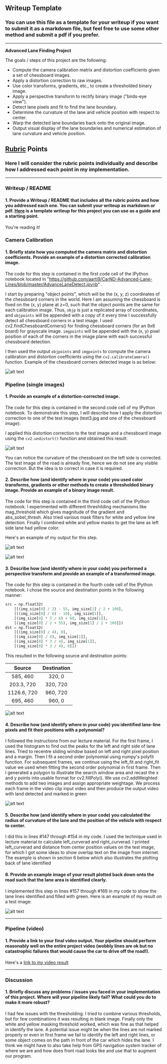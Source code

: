 ## Writeup Template

### You can use this file as a template for your writeup if you want to submit it as a markdown file, but feel free to use some other method and submit a pdf if you prefer.

---

**Advanced Lane Finding Project**

The goals / steps of this project are the following:

* Compute the camera calibration matrix and distortion coefficients given a set of chessboard images.
* Apply a distortion correction to raw images.
* Use color transforms, gradients, etc., to create a thresholded binary image.
* Apply a perspective transform to rectify binary image ("birds-eye view").
* Detect lane pixels and fit to find the lane boundary.
* Determine the curvature of the lane and vehicle position with respect to center.
* Warp the detected lane boundaries back onto the original image.
* Output visual display of the lane boundaries and numerical estimation of lane curvature and vehicle position.

[//]: # (Image References)

[cameraCal]: [https://github.com/aarti9/CarND-Advanced-Lane-Lines/blob/master/cameraCaliberation.PNG](https://github.com/aarti9/CarND-Advanced-Lane-Lines/blob/master/cameraCaliberation.PNG) "Caliberated Chessboard"
[test3image]: ./test_images/test3.jpg "Test 3 Image"
[image1]: undistort.png "Undistorted"
[threshold1]: threshold1.png "Threshold1"
[threshold2]: ./threshold2.png "Threshold2"
[warped]: ./warped.png "Warped image"
[image4]: ./examples/warped_straight_lines.jpg "Warp Example"
[image5]: ./examples/color_fit_lines.jpg "Fit Visual"
[roc]: ./roc.png "ROC"
[video1]: ./project_video.mp4 "Video"

## [Rubric](https://review.udacity.com/#!/rubrics/571/view) Points

### Here I will consider the rubric points individually and describe how I addressed each point in my implementation.  

---

### Writeup / README

#### 1. Provide a Writeup / README that includes all the rubric points and how you addressed each one.  You can submit your writeup as markdown or pdf.  [Here](https://github.com/udacity/CarND-Advanced-Lane-Lines/blob/master/writeup_template.md) is a template writeup for this project you can use as a guide and a starting point.  

You're reading it!

### Camera Calibration

#### 1. Briefly state how you computed the camera matrix and distortion coefficients. Provide an example of a distortion corrected calibration image.

The code for this step is contained in the first code cell of the IPython notebook located in "https://github.com/aarti9/CarND-Advanced-Lane-Lines/blob/master/AdvanceLaneDetect.ipynb" .  

I start by preparing "object points", which will be the (x, y, z) coordinates of the chessboard corners in the world. Here I am assuming the chessboard is fixed on the (x, y) plane at z=0, such that the object points are the same for each calibration image.  Thus, `objp` is just a replicated array of coordinates, and `objpoints` will be appended with a copy of it every time I successfully detect all chessboard corners in a test image.  I used cv2.findChessboardCorners() for finding chessboard corners (for an 9x6 board) for grayscale image. `imgpoints` will be appended with the (x, y) pixel position of each of the corners in the image plane with each successful chessboard detection.  

I then used the output `objpoints` and `imgpoints` to compute the camera calibration and distortion coefficients using the `cv2.calibrateCamera()` function. Example of the chessboard corners detected image is as below:

![alt text][cameraCal]

### Pipeline (single images)

#### 1. Provide an example of a distortion-corrected image.

The code for this step is contained in the second code cell of my IPython notebook. To demonstrate this step, I will describe how I apply the distortion correction to one of the test images (test3.jpg and one of the chessboard image):

 I applied this distortion correction to the test image and a chessboard image using the `cv2.undistort()` function and obtained this result: 

![alt text][image1]

You can notice the curvature of the chessboard on the left side is corrected. The test image of the road is already fine, hence we do not see any visible correction. But the idea is to correct in case it is required.

#### 2. Describe how (and identify where in your code) you used color transforms, gradients or other methods to create a thresholded binary image.  Provide an example of a binary image result.

The code for this step is contained in the third code cell of the IPython notebook. I experimented with different threshilding mechanisms like mag_threshold which gives magnitude of the gradient and abs_sobel_thresh. Also tried various mask filters for white and yellow line detection. Finally I combined white and yellow masks to get the lane as left side lane had yellow color.

Here's an example of my output for this step. 

![alt text][threshold1]

![alt text][threshold2]

#### 3. Describe how (and identify where in your code) you performed a perspective transform and provide an example of a transformed image.

The code for this step is contained in the fourth code cell of the IPython notebook. I chose the source and destination points in the following manner:

```python
src = np.float32(
    [[(img_size[0] / 2) - 55, img_size[1] / 2 + 100],
    [((img_size[0] / 6) - 10), img_size[1]],
    [(img_size[0] * 5 / 6) + 60, img_size[1]],
    [(img_size[0] / 2 + 55), img_size[1] / 2 + 100]])
dst = np.float32(
    [[(img_size[0] / 4), 0],
    [(img_size[0] / 4), img_size[1]],
    [(img_size[0] * 3 / 4), img_size[1]],
    [(img_size[0] * 3 / 4), 0]])
```

This resulted in the following source and destination points:

| Source        | Destination   | 
|:-------------:|:-------------:| 
| 585, 460      | 320, 0        | 
| 203.3, 720      | 320, 720      |
| 1126.6, 720     | 960, 720      |
| 695, 460      | 960, 0        |


![alt text][warped]

#### 4. Describe how (and identify where in your code) you identified lane-line pixels and fit their positions with a polynomial?

I followed the instructions from our lecture material. For the first frame, I used the histogram to find out the peaks for the left and right side of lane lines. Tried to recentre sliding window based on left and right pixel position and a margin. Then I fit a second order polynomial using numpy's polyfit function. For subsequent frames, we continue using the left_fit and right_fit value we used when fitting the second order polynomial in first frame. Then I generated a polygon to illustrate the search window area and recast the x and y points into usable format for cv2.fillPoly(). We use cv2.addWeighted methods to add two images and assign appropriate weightage.
We process each frame in the video clip input video and then produce the output video with land detected and marked in green

![alt text][image5]

#### 5. Describe how (and identify where in your code) you calculated the radius of curvature of the lane and the position of the vehicle with respect to center.

I did this in lines #147 through #154 in my code. I used the technique used in lecture material to calculate left_curverad and right_curverad. I printed left_curverad and distance from center position values on the test image, for which I got some ideas to show overlap text on the image from internet. The example is shown in section 6 below which also illustrates the plotting back of lane identified

#### 6. Provide an example image of your result plotted back down onto the road such that the lane area is identified clearly.

I implemented this step in lines #157 through #169 in my code to show the lane lines identified and filled with green. Here is an example of my result on a test image:

![alt text][roc]

---

### Pipeline (video)

#### 1. Provide a link to your final video output.  Your pipeline should perform reasonably well on the entire project video (wobbly lines are ok but no catastrophic failures that would cause the car to drive off the road!).

Here's a [link to my video result](./project_video_output.mp4)

---

### Discussion

#### 1. Briefly discuss any problems / issues you faced in your implementation of this project.  Where will your pipeline likely fail?  What could you do to make it more robust?

I had few issues with the thresholding. I tried to combine various thresholds, but for few combinations it was resulting in blank image. Finally only the white and yellow masking threshold worked, which was fine as that helped in identify the lane. 
A potential issue might be when the lines are not marked properly or even in first frame we fail to identify the left and right lines, or some object comes on the path in front of the car which hides the lane. I think we might have to also take help from GPS navigation system tracker of where we are and how does front road looks like and use that to augment our program.
